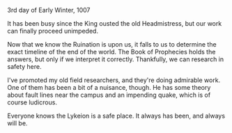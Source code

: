 <!-- title: Researcher's Journal #4 -->

3rd day of Early Winter, 1007

It has been busy since the King ousted the old Headmistress, but our work can finally proceed unimpeded.

Now that we know the Ruination is upon us, it falls to us to determine the exact timeline of the end of the world. The Book of Prophecies holds the answers, but only if we interpret it correctly. Thankfully, we can research in safety here.

I've promoted my old field researchers, and they're doing admirable work. One of them has been a bit of a nuisance, though. He has some theory about fault lines near the campus and an impending quake, which is of course ludicrous.

Everyone knows the Lykeion is a safe place. It always has been, and always will be.
